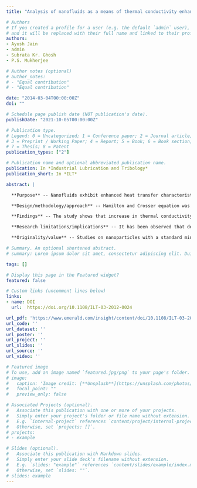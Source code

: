 ```yaml
---
title: "Analysis of nanofluids as a means of thermal conductivity enhancement in heavy machineries"

# Authors
# If you created a profile for a user (e.g. the default `admin` user), write the username (folder name) here 
# and it will be replaced with their full name and linked to their profile.
authors:
- Ayush Jain
- admin
- Subrata Kr. Ghosh
- P.S. Mukherjee

# Author notes (optional)
# author_notes:
# - "Equal contribution"
# - "Equal contribution"

date: "2014-03-04T00:00:00Z"
doi: ""

# Schedule page publish date (NOT publication's date).
publishDate: "2021-10-05T00:00:00Z"

# Publication type.
# Legend: 0 = Uncategorized; 1 = Conference paper; 2 = Journal article;
# 3 = Preprint / Working Paper; 4 = Report; 5 = Book; 6 = Book section;
# 7 = Thesis; 8 = Patent
publication_types: ["2"]

# Publication name and optional abbreviated publication name.
publication: In *Industrial Lubrication and Tribology*
publication_short: In *ILT*

abstract: |

  **Purpose** -- Nanofluids exhibit enhanced heat transfer characteristics and are expected to be the future heat transfer fluids particularly the lubricants and transmission fluids used in heavy machinery. For studying the heat transfer behaviour of the nanofluids, precise values of their thermal conductivity are required. For predicting the correct value of thermal conductivity of a nanofluid, mathematical models are necessary. In this paper, the effective thermal conductivity of various nanofluids has been reported by using both experimental and mathematical modelling. The paper aims to discuss these issues.

  **Design/methodology/approach** -- Hamilton and Crosser equation was used for predicting the thermal conductivities of nanofluids, and the obtained values were compared with the experimental findings. Nanofluid studied in this paper are Al<sub>2</sub>O<sub>3</sub> in base fluid water, Al<sub>2</sub>O<sub>3</sub> in base fluid ethylene glycol, CuO in base fluid water, CuO in base fluid ethylene glycol, TiO<sub>2</sub> in base fluid ethylene glycol. In addition, studies have been made on nanofluids with CuO and Al<sub>2</sub>O<sub>3</sub> in base fluid SAE 30 particularly for heavy machinery applications.

  **Findings** -- The study shows that increase in thermal conductivity of the nanofluid with particle concentration is in good agreement with that predicted by Hamilton and Crosser at typical lower concentrations.

  **Research limitations/implications** -- It has been observed that deviation between experimental and theoretical results increases as the volume concentration of nanoparticles increases. Therefore, the mathematical model cannot be used for predicting thermal conductivity at high concentration values.

  **Originality/value** -- Studies on nanoparticles with a standard mineral oil as base fluid have not been considered extensively as per the previous literatures available.

# Summary. An optional shortened abstract.
# summary: Lorem ipsum dolor sit amet, consectetur adipiscing elit. Duis posuere tellus ac convallis placerat. Proin tincidunt magna sed ex sollicitudin condimentum.

tags: []

# Display this page in the Featured widget?
featured: false

# Custom links (uncomment lines below)
links:
- name: DOI
  url:  https://doi.org/10.1108/ILT-03-2012-0024

url_pdf: 'https://www.emerald.com/insight/content/doi/10.1108/ILT-03-2012-0024/full/pdf'
url_code: ''
url_dataset: ''
url_poster: ''
url_project: ''
url_slides: ''
url_source: ''
url_video: ''

# Featured image
# To use, add an image named `featured.jpg/png` to your page's folder. 
# image:
#   caption: 'Image credit: [**Unsplash**](https://unsplash.com/photos/pLCdAaMFLTE)'
#   focal_point: ""
#   preview_only: false

# Associated Projects (optional).
#   Associate this publication with one or more of your projects.
#   Simply enter your project's folder or file name without extension.
#   E.g. `internal-project` references `content/project/internal-project/index.md`.
#   Otherwise, set `projects: []`.
# projects:
# - example

# Slides (optional).
#   Associate this publication with Markdown slides.
#   Simply enter your slide deck's filename without extension.
#   E.g. `slides: "example"` references `content/slides/example/index.md`.
#   Otherwise, set `slides: ""`.
# slides: example
---
```


<!-- {{% callout note %}}
Click the *Cite* button above to demo the feature to enable visitors to import publication metadata into their reference management software.
{{% /callout %}}

{{% callout note %}}
Create your slides in Markdown - click the *Slides* button to check out the example.
{{% /callout %}}

Supplementary notes can be added here, including [code, math, and images](https://wowchemy.com/docs/writing-markdown-latex/). -->
